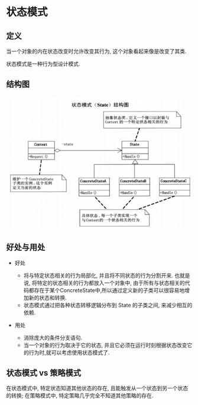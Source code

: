 # 状态模式

## 定义

当一个对象的内在状态改变时允许改变其行为, 这个对象看起来像是改变了其类.

状态模式是一种行为型设计模式.

## 结构图
![](state_pattern.png)

## 好处与用处

+ 好处

	+ 将与特定状态相关的行为局部化, 并且将不同状态的行为分割开来. 也就是说, 将特定的状态相关的行为都放入一个对象中, 由于所有与状态相关的代码都存在于某个ConcreteState中,所以通过定义新的子类可以很容易地增加新的状态和转换.
	+ 状态模式通过把各种状态转移逻辑分布到 State 的子类之间, 来减少相互的依赖.
+ 用处
	+ 消除庞大的条件分支语句.
	+ 当一个对象的行为取决于它的状态, 并且它必须在运行时刻根据状态改变它的行为时,就可以考虑使用状态模式了.
	
## 状态模式 vs 策略模式

在状态模式中, 特定状态知道其他状态的存在, 且能触发从一个状态到另一个状态的转换;
在策略模式中, 特定策略几乎完全不知道其他策略的存在.